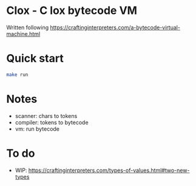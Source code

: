 # Clox - C lox bytecode VM

Written following https://craftinginterpreters.com/a-bytecode-virtual-machine.html

# Quick start
```sh
make run
```

# Notes
- scanner: chars to tokens
- compiler: tokens to bytecode
- vm: run bytecode

# To do
- WIP: https://craftinginterpreters.com/types-of-values.html#two-new-types
